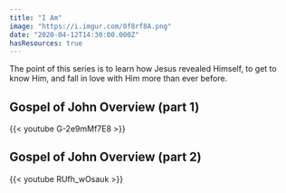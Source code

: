 ```yaml
---
title: "I Am"
image: "https://i.imgur.com/0f8rf8A.png"
date: "2020-04-12T14:30:00.000Z"
hasResources: true
---
```

The point of this series is to learn how Jesus revealed Himself, to get to know Him, and fall in love with Him more than ever before.

## Gospel of John Overview (part 1)

{{< youtube G-2e9mMf7E8 >}}

## Gospel of John Overview (part 2)
{{< youtube RUfh_wOsauk >}}

